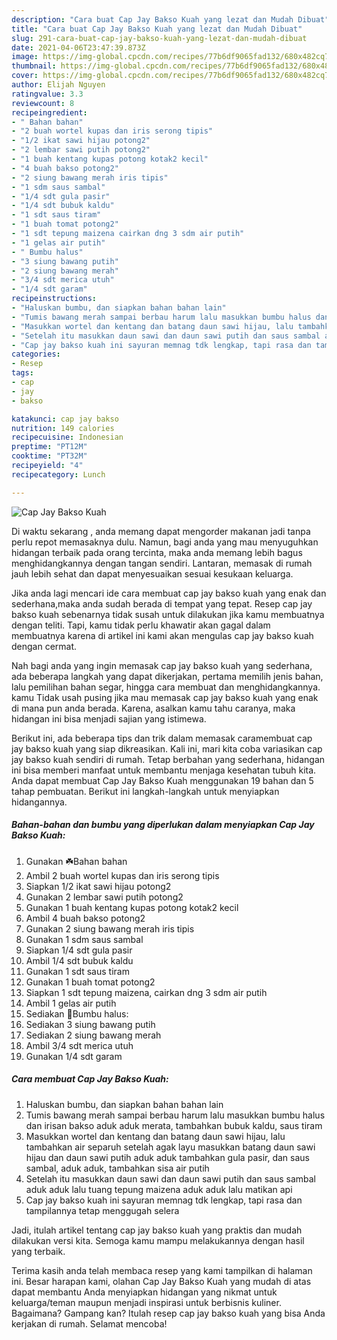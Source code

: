 ```yaml
---
description: "Cara buat Cap Jay Bakso Kuah yang lezat dan Mudah Dibuat"
title: "Cara buat Cap Jay Bakso Kuah yang lezat dan Mudah Dibuat"
slug: 291-cara-buat-cap-jay-bakso-kuah-yang-lezat-dan-mudah-dibuat
date: 2021-04-06T23:47:39.873Z
image: https://img-global.cpcdn.com/recipes/77b6df9065fad132/680x482cq70/cap-jay-bakso-kuah-foto-resep-utama.jpg
thumbnail: https://img-global.cpcdn.com/recipes/77b6df9065fad132/680x482cq70/cap-jay-bakso-kuah-foto-resep-utama.jpg
cover: https://img-global.cpcdn.com/recipes/77b6df9065fad132/680x482cq70/cap-jay-bakso-kuah-foto-resep-utama.jpg
author: Elijah Nguyen
ratingvalue: 3.3
reviewcount: 8
recipeingredient:
- " Bahan bahan"
- "2 buah wortel kupas dan iris serong tipis"
- "1/2 ikat sawi hijau potong2"
- "2 lembar sawi putih potong2"
- "1 buah kentang kupas potong kotak2 kecil"
- "4 buah bakso potong2"
- "2 siung bawang merah iris tipis"
- "1 sdm saus sambal"
- "1/4 sdt gula pasir"
- "1/4 sdt bubuk kaldu"
- "1 sdt saus tiram"
- "1 buah tomat potong2"
- "1 sdt tepung maizena cairkan dng 3 sdm air putih"
- "1 gelas air putih"
- " Bumbu halus"
- "3 siung bawang putih"
- "2 siung bawang merah"
- "3/4 sdt merica utuh"
- "1/4 sdt garam"
recipeinstructions:
- "Haluskan bumbu, dan siapkan bahan bahan lain"
- "Tumis bawang merah sampai berbau harum lalu masukkan bumbu halus dan irisan bakso aduk aduk merata, tambahkan bubuk kaldu, saus tiram"
- "Masukkan wortel dan kentang dan batang daun sawi hijau, lalu tambahkan air separuh setelah agak layu masukkan batang daun sawi hijau dan daun sawi putih aduk aduk tambahkan gula pasir, dan saus sambal, aduk aduk, tambahkan sisa air putih"
- "Setelah itu masukkan daun sawi dan daun sawi putih dan saus sambal aduk aduk lalu tuang tepung maizena aduk aduk lalu matikan api"
- "Cap jay bakso kuah ini sayuran memnag tdk lengkap, tapi rasa dan tampilannya tetap menggugah selera"
categories:
- Resep
tags:
- cap
- jay
- bakso

katakunci: cap jay bakso 
nutrition: 149 calories
recipecuisine: Indonesian
preptime: "PT12M"
cooktime: "PT32M"
recipeyield: "4"
recipecategory: Lunch

---
```



![Cap Jay Bakso Kuah](https://img-global.cpcdn.com/recipes/77b6df9065fad132/680x482cq70/cap-jay-bakso-kuah-foto-resep-utama.jpg)

Di waktu  sekarang , anda memang dapat mengorder makanan jadi tanpa perlu repot memasaknya dulu. Namun, bagi anda yang mau menyuguhkan hidangan terbaik pada orang tercinta, maka anda memang lebih bagus menghidangkannya dengan tangan sendiri. Lantaran, memasak di rumah jauh lebih sehat dan dapat menyesuaikan sesuai kesukaan keluarga.

Jika anda lagi mencari ide cara membuat cap jay bakso kuah yang enak dan sederhana,maka anda sudah berada di tempat yang tepat. Resep cap jay bakso kuah  sebenarnya tidak susah untuk dilakukan jika kamu membuatnya dengan teliti. Tapi, kamu tidak perlu khawatir akan gagal dalam membuatnya 
karena di artikel ini kami akan mengulas cap jay bakso kuah dengan cermat.  



Nah bagi anda yang ingin memasak cap jay bakso kuah yang sederhana, ada beberapa langkah yang dapat dikerjakan, pertama memilih jenis bahan, lalu pemilihan bahan segar, hingga cara membuat dan menghidangkannya. kamu Tidak usah pusing jika mau memasak cap jay bakso kuah yang enak di mana pun anda berada. Karena, asalkan kamu  tahu caranya, maka hidangan ini bisa menjadi sajian yang istimewa.

Berikut ini, ada beberapa tips dan trik dalam memasak caramembuat cap jay bakso kuah yang siap dikreasikan. Kali ini, mari kita coba variasikan cap jay bakso kuah sendiri di rumah. Tetap berbahan yang sederhana, hidangan ini bisa memberi manfaat untuk membantu menjaga kesehatan tubuh kita. Anda dapat membuat Cap Jay Bakso Kuah menggunakan 19 bahan dan 5 tahap pembuatan. Berikut ini langkah-langkah untuk menyiapkan hidangannya.

<!--inarticleads1-->

##### Bahan-bahan dan bumbu yang diperlukan dalam menyiapkan Cap Jay Bakso Kuah:

1. Gunakan  ☘️Bahan bahan
1. Ambil 2 buah wortel kupas dan iris serong tipis
1. Siapkan 1/2 ikat sawi hijau potong2
1. Gunakan 2 lembar sawi putih potong2
1. Gunakan 1 buah kentang kupas potong kotak2 kecil
1. Ambil 4 buah bakso potong2
1. Gunakan 2 siung bawang merah iris tipis
1. Gunakan 1 sdm saus sambal
1. Siapkan 1/4 sdt gula pasir
1. Ambil 1/4 sdt bubuk kaldu
1. Gunakan 1 sdt saus tiram
1. Gunakan 1 buah tomat potong2
1. Siapkan 1 sdt tepung maizena, cairkan dng 3 sdm air putih
1. Ambil 1 gelas air putih
1. Sediakan  💞Bumbu halus:
1. Sediakan 3 siung bawang putih
1. Sediakan 2 siung bawang merah
1. Ambil 3/4 sdt merica utuh
1. Gunakan 1/4 sdt garam




<!--inarticleads2-->

##### Cara membuat Cap Jay Bakso Kuah:

1. Haluskan bumbu, dan siapkan bahan bahan lain
1. Tumis bawang merah sampai berbau harum lalu masukkan bumbu halus dan irisan bakso aduk aduk merata, tambahkan bubuk kaldu, saus tiram
1. Masukkan wortel dan kentang dan batang daun sawi hijau, lalu tambahkan air separuh setelah agak layu masukkan batang daun sawi hijau dan daun sawi putih aduk aduk tambahkan gula pasir, dan saus sambal, aduk aduk, tambahkan sisa air putih
1. Setelah itu masukkan daun sawi dan daun sawi putih dan saus sambal aduk aduk lalu tuang tepung maizena aduk aduk lalu matikan api
1. Cap jay bakso kuah ini sayuran memnag tdk lengkap, tapi rasa dan tampilannya tetap menggugah selera




Jadi, itulah artikel tentang  cap jay bakso kuah  yang praktis dan mudah dilakukan versi kita. Semoga kamu mampu melakukannya dengan hasil yang terbaik. 

Terima kasih anda telah membaca resep yang kami tampilkan di halaman ini. Besar harapan kami, olahan  Cap Jay Bakso Kuah yang mudah di atas dapat membantu Anda menyiapkan hidangan yang nikmat untuk keluarga/teman maupun menjadi inspirasi untuk berbisnis kuliner. Bagaimana? Gampang kan? Itulah resep cap jay bakso kuah yang bisa Anda kerjakan di rumah. Selamat mencoba!

